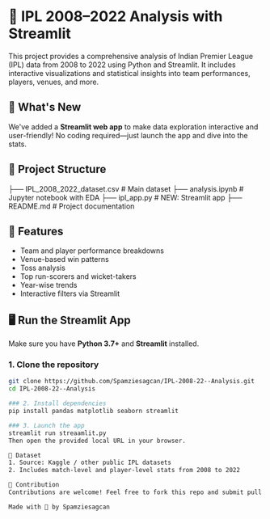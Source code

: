 # 🏏 IPL 2008–2022 Analysis with Streamlit

This project provides a comprehensive analysis of Indian Premier League (IPL) data from 2008 to 2022 using Python and Streamlit. It includes interactive visualizations and statistical insights into team performances, players, venues, and more.

## 🚀 What's New

We've added a **Streamlit web app** to make data exploration interactive and user-friendly! No coding required—just launch the app and dive into the stats.

## 📁 Project Structure

├── IPL_2008_2022_dataset.csv # Main dataset
├── analysis.ipynb # Jupyter notebook with EDA
├── ipl_app.py # NEW: Streamlit app
├── README.md # Project documentation


## 🧪 Features

- Team and player performance breakdowns  
- Venue-based win patterns  
- Toss analysis  
- Top run-scorers and wicket-takers  
- Year-wise trends  
- Interactive filters via Streamlit  

## 🖥️ Run the Streamlit App

Make sure you have **Python 3.7+** and **Streamlit** installed.

### 1. Clone the repository
```bash
git clone https://github.com/Spamziesagcan/IPL-2008-22--Analysis.git
cd IPL-2008-22--Analysis

### 2. Install dependencies
pip install pandas matplotlib seaborn streamlit

### 3. Launch the app
streamlit run streaamlit.py
Then open the provided local URL in your browser.

📌 Dataset
1. Source: Kaggle / other public IPL datasets
2. Includes match-level and player-level stats from 2008 to 2022

🙌 Contribution
Contributions are welcome! Feel free to fork this repo and submit pull requests.

Made with 💙 by Spamziesagcan
